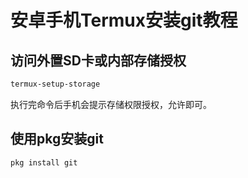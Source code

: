 # 安卓手机Termux安装git教程

## 访问外置SD卡或内部存储授权
```bash
termux-setup-storage
```
执行完命令后手机会提示存储权限授权，允许即可。

## 使用pkg安装git
```bash
pkg install git
```